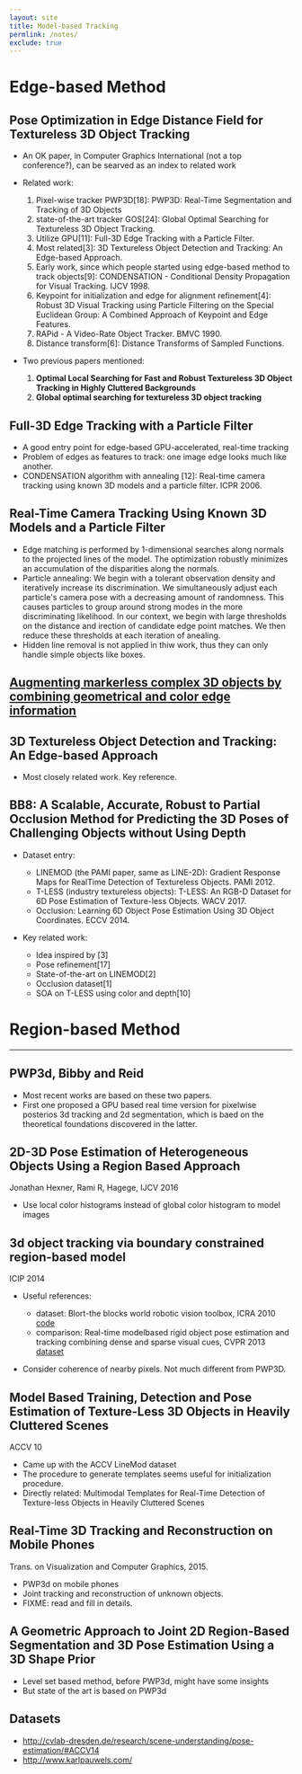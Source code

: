 ```yaml
---
layout: site
title: Model-based Tracking 
permlink: /notes/
exclude: true
---
```


# Edge-based Method

## Pose Optimization in Edge Distance Field for Textureless 3D Object Tracking

- An OK paper, in Computer Graphics International (not a top conference?), can be searved as an index to related work
- Related work:
  1. Pixel-wise tracker PWP3D[18]: PWP3D: Real-Time Segmentation and Tracking of 3D Objects
  2. state-of-the-art tracker GOS[24]: Global Optimal Searching for Textureless 3D Object Tracking.
  3. Utilize GPU[11]: Full-3D Edge Tracking with a Particle Filter.
  4. Most related[3]: 3D Textureless Object Detection and Tracking: An Edge-based Approach.
  5. Early work, since which people started using edge-based method to track objects[9]: CONDENSATION - Conditional Density Propagation for Visual Tracking. IJCV 1998.
  6. Keypoint for initialization and edge for alignment refinement[4]: Robust 3D Visual Tracking using Particle Filtering on the Special Euclidean Group: A Combined Approach of Keypoint and Edge Features.
  7. RAPid - A Video-Rate Object Tracker. BMVC 1990.
  8. Distance transform[6]: Distance Transforms of Sampled Functions.

- Two previous papers mentioned:
  1. **Optimal Local Searching for Fast and Robust Textureless 3D Object Tracking in Highly Cluttered Backgrounds**
  2. **Global optimal searching for textureless 3D object tracking**


## Full-3D Edge Tracking with a Particle Filter

- A good entry point for edge-based GPU-accelerated, real-time tracking
- Problem of edges as features to track: one image edge looks much like another.
- CONDENSATION algorithm with annealing [12]: Real-time camera tracking using known 3D models and a particle filter. ICPR 2006.

## Real-Time Camera Tracking Using Known 3D Models and a Particle Filter

- Edge matching is performed by 1-dimensional searches along normals to the projected lines of the model. The optimization robustly minimizes an accumulation of the disparities along the normals.
- Particle annealing: We begin with a tolerant observation density and iteratively increase its discrimination. We simultaneously adjust each particle's camera pose with a decreasing amount of randomness. This causes particles to group around strong modes in the more discriminating likelihood. In our context, we begin with large thresholds on the distance and irection of candidate edge point matches. We then reduce these thresholds at each iteration of anealing.
- Hidden line removal is not applied in thiw work, thus they can only handle simple objects like boxes.

## [Augmenting markerless complex 3D objects by combining geometrical and color edge information](http://www.irisa.fr/lagadic/pdf/2013_ismar_petit.pdf)

## 3D Textureless Object Detection and Tracking: An Edge-based Approach

- Most closely related work. Key reference.

## BB8: A Scalable, Accurate, Robust to Partial Occlusion Method for Predicting the 3D Poses of Challenging Objects without Using Depth

- Dataset entry:
  - LINEMOD (the PAMI paper, same as LINE-2D): Gradient Response Maps for RealTime Detection of Textureless Objects. PAMI 2012.
  - T-LESS (industry textureless objects): T-LESS: An RGB-D Dataset for 6D Pose
Estimation of Texture-less Objects. WACV 2017.
  - Occlusion: Learning 6D Object Pose Estimation Using 3D Object Coordinates. ECCV 2014.

- Key related work:
  - Idea inspired by [3]
  - Pose refinement[17]
  - State-of-the-art on LINEMOD[2]
  - Occlusion dataset[1]
  - SOA on T-LESS using color and depth[10]


# Region-based Method
---


## PWP3d, Bibby and Reid
- Most recent works are based on these two papers.
- First one proposed a GPU based real time version for pixelwise posterios 3d tracking and 2d segmentation, which is baed on the theoretical foundations discovered in the latter.

## 2D-3D Pose Estimation of Heterogeneous Objects Using a Region Based Approach

Jonathan Hexner, Rami R, Hagege, IJCV 2016

- Use local color histograms instead of global color histogram to model images


## 3d object tracking via boundary constrained region-based model

ICIP 2014

- Useful references:
  - dataset: Blort-the blocks world robotic vision toolbox, ICRA 2010 [code](https://github.com/pal-robotics/perception_blort)
  - comparison: Real-time modelbased rigid object pose estimation and tracking combining dense and sparse visual cues, CVPR 2013 [dataset](http://www.karlpauwels.com/datasets/rigid-pose/)

- Consider coherence of nearby pixels. Not much different from PWP3D.

## Model Based Training, Detection and Pose Estimation of Texture-Less 3D Objects in Heavily Cluttered Scenes

ACCV 10

- Came up with the ACCV LineMod dataset
- The procedure to generate templates seems useful for initialization procedure.
- Directly related: Multimodal Templates for Real-Time Detection of Texture-less Objects in Heavily Cluttered Scenes

## Real-Time 3D Tracking and Reconstruction on Mobile Phones

Trans. on Visualization and Computer Graphics, 2015.

- PWP3d on mobile phones
- Joint tracking and reconstruction of unknown objects.
- FIXME: read and fill in details.

## A Geometric Approach to Joint 2D Region-Based Segmentation and 3D Pose Estimation Using a 3D Shape Prior

- Level set based method, before PWP3d, might have some insights
- But state of the  art is based on PWP3d


## Datasets
- http://cvlab-dresden.de/research/scene-understanding/pose-estimation/#ACCV14
- http://www.karlpauwels.com/

